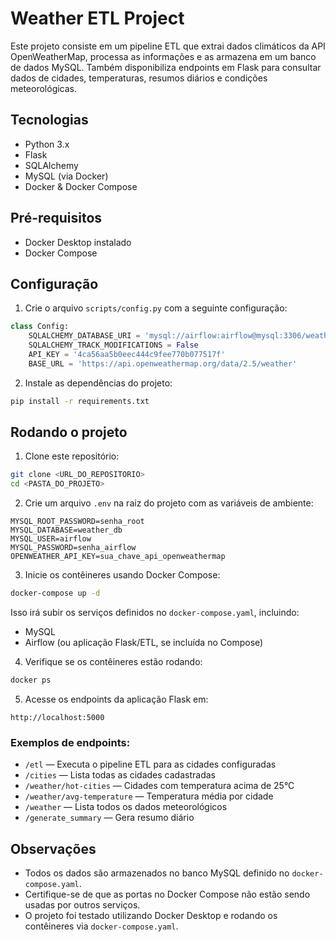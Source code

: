 # Weather ETL Project

Este projeto consiste em um pipeline ETL que extrai dados climáticos da API OpenWeatherMap, processa as informações e as armazena em um banco de dados MySQL. Também disponibiliza endpoints em Flask para consultar dados de cidades, temperaturas, resumos diários e condições meteorológicas.

## Tecnologias

- Python 3.x
- Flask
- SQLAlchemy
- MySQL (via Docker)
- Docker & Docker Compose

## Pré-requisitos

- Docker Desktop instalado
- Docker Compose

## Configuração

1. Crie o arquivo `scripts/config.py` com a seguinte configuração:

```python
class Config:
    SQLALCHEMY_DATABASE_URI = 'mysql://airflow:airflow@mysql:3306/weather_db'
    SQLALCHEMY_TRACK_MODIFICATIONS = False
    API_KEY = '4ca56aa5b0eec444c9fee770b077517f'
    BASE_URL = 'https://api.openweathermap.org/data/2.5/weather'
```

2. Instale as dependências do projeto:

```bash
pip install -r requirements.txt
```

## Rodando o projeto

1. Clone este repositório:

```bash
git clone <URL_DO_REPOSITORIO>
cd <PASTA_DO_PROJETO>
```

2. Crie um arquivo `.env` na raiz do projeto com as variáveis de ambiente:

```env
MYSQL_ROOT_PASSWORD=senha_root
MYSQL_DATABASE=weather_db
MYSQL_USER=airflow
MYSQL_PASSWORD=senha_airflow
OPENWEATHER_API_KEY=sua_chave_api_openweathermap
```

3. Inicie os contêineres usando Docker Compose:

```bash
docker-compose up -d
```

Isso irá subir os serviços definidos no `docker-compose.yaml`, incluindo:

- MySQL
- Airflow (ou aplicação Flask/ETL, se incluída no Compose)

4. Verifique se os contêineres estão rodando:

```bash
docker ps
```

5. Acesse os endpoints da aplicação Flask em:

```
http://localhost:5000
```

### Exemplos de endpoints:

- `/etl` — Executa o pipeline ETL para as cidades configuradas
- `/cities` — Lista todas as cidades cadastradas
- `/weather/hot-cities` — Cidades com temperatura acima de 25°C
- `/weather/avg-temperature` — Temperatura média por cidade
- `/weather` — Lista todos os dados meteorológicos
- `/generate_summary` — Gera resumo diário

## Observações

- Todos os dados são armazenados no banco MySQL definido no `docker-compose.yaml`.
- Certifique-se de que as portas no Docker Compose não estão sendo usadas por outros serviços.
- O projeto foi testado utilizando Docker Desktop e rodando os contêineres via `docker-compose.yaml`.